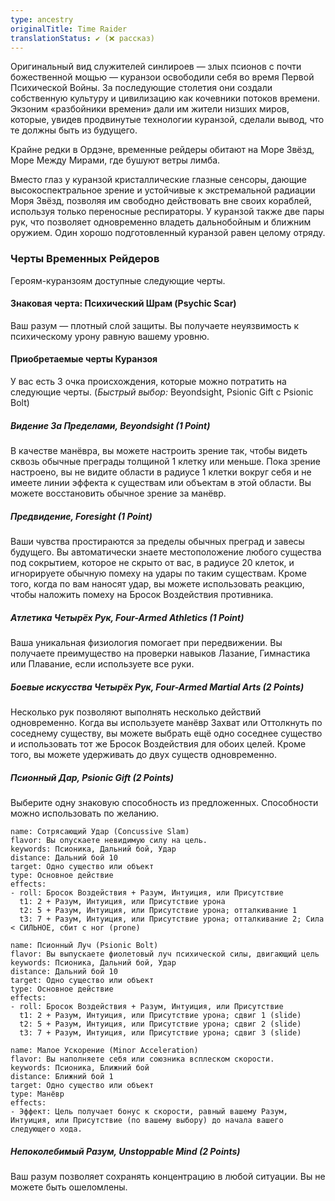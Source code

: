 ```yaml
---
type: ancestry
originalTitle: Time Raider
translationStatus: ✔️ (❌ рассказ)
---
```

Оригинальный вид служителей синлироев — злых псионов с почти божественной мощью — куранзои освободили себя во время Первой Психической Войны. За последующие столетия они создали собственную культуру и цивилизацию как кочевники потоков времени. Экзоним «разбойники времени» дали им жители низших миров, которые, увидев продвинутые технологии куранзой, сделали вывод, что те должны быть из будущего.

Крайне редки в Ордэне, временные рейдеры обитают на Море Звёзд, Море Между Мирами, где бушуют ветры лимба.

Вместо глаз у куранзой кристаллические глазные сенсоры, дающие высокоспектральное зрение и устойчивые к экстремальной радиации Моря Звёзд, позволяя им свободно действовать вне своих кораблей, используя только переносные респираторы. У куранзой также две пары рук, что позволяет одновременно владеть дальнобойным и ближним оружием. Один хорошо подготовленный куранзой равен целому отряду.

### Черты Временных Рейдеров

Героям-куранзоям доступные следующие черты.

#### Знаковая черта: Психический Шрам (Psychic Scar)

Ваш разум — плотный слой защиты. Вы получаете неуязвимость к психическому урону равную вашему уровню.

#### Приобретаемые черты Куранзоя

У вас есть 3 очка происхождения, которые можно потратить на следующие черты. (_Быстрый выбор:_ Beyondsight, Psionic Gift с Psionic Bolt)

##### Видение За Пределами, Beyondsight (1 Point)

В качестве манёвра, вы можете настроить зрение так, чтобы видеть сквозь обычные преграды толщиной 1 клетку или меньше. Пока зрение настроено, вы не видите области в радиусе 1 клетки вокруг себя и не имеете линии эффекта к существам или объектам в этой области. Вы можете восстановить обычное зрение за манёвр.

##### Предвидение, Foresight (1 Point)

Ваши чувства простираются за пределы обычных преград и завесы будущего. Вы автоматически знаете местоположение любого существа под сокрытием, которое не скрыто от вас, в радиусе 20 клеток, и игнорируете обычную помеху на удары по таким существам. Кроме того, когда по вам наносят удар, вы можете использовать реакцию, чтобы наложить помеху на Бросок Воздействия противника.

##### Атлетика Четырёх Рук, Four-Armed Athletics (1 Point)

Ваша уникальная физиология помогает при передвижении. Вы получаете преимущество на проверки навыков Лазание, Гимнастика или Плавание, если используете все руки.

##### Боевые искусства Четырёх Рук, Four-Armed Martial Arts (2 Points)

Несколько рук позволяют выполнять несколько действий одновременно. Когда вы используете манёвр Захват или Оттолкнуть по соседнему существу, вы можете выбрать ещё одно соседнее существо и использовать тот же Бросок Воздействия для обоих целей. Кроме того, вы можете удерживать до двух существ одновременно.

##### Псионный Дар, Psionic Gift (2 Points)

Выберите одну знаковую способность из предложенных. Способности можно использовать по желанию.

```ds-ab
name: Сотрясающий Удар (Concussive Slam)
flavor: Вы опускаете невидимую силу на цель.
keywords: Псионика, Дальний бой, Удар
distance: Дальний бой 10
target: Одно существо или объект
type: Основное действие
effects: 
- roll: Бросок Воздействия + Разум, Интуиция, или Присутствие
  t1: 2 + Разум, Интуиция, или Присутствие урона
  t2: 5 + Разум, Интуиция, или Присутствие урона; отталкивание 1
  t3: 7 + Разум, Интуиция, или Присутствие урона; отталкивание 2; Сила < СИЛЬНОЕ, сбит с ног (prone)
```

```ds-ab
name: Псионный Луч (Psionic Bolt)
flavor: Вы выпускаете фиолетовый луч психической силы, двигающий цель
keywords: Псионика, Дальний бой, Удар
distance: Дальний бой 10
target: Одно существо или объект
type: Основное действие
effects: 
- roll: Бросок Воздействия + Разум, Интуиция, или Присутствие
  t1: 2 + Разум, Интуиция, или Присутствие урона; сдвиг 1 (slide)
  t2: 5 + Разум, Интуиция, или Присутствие урона; сдвиг 2 (slide)
  t3: 7 + Разум, Интуиция, или Присутствие урона; сдвиг 3 (slide)
```

```ds-ab
name: Малое Ускорение (Minor Acceleration)
flavor: Вы наполняете себя или союзника всплеском скорости.
keywords: Псионика, Ближний бой
distance: Ближний бой 1
target: Одно существо или объект
type: Манёвр
effects: 
- Эффект: Цель получает бонус к скорости, равный вашему Разум, Интуиция, или Присутствие (по вашему выбору) до начала вашего следующего хода.
```

##### Непоколебимый Разум, Unstoppable Mind (2 Points)

Ваш разум позволяет сохранять концентрацию в любой ситуации. Вы не можете быть ошеломлены.

